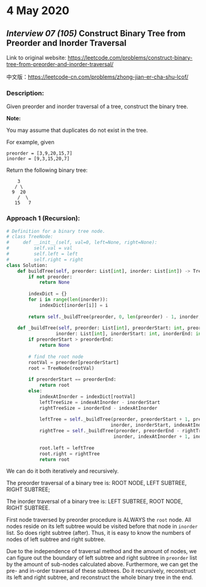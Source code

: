 # 4 May 2020 #

## _Interview 07 (105)_ Construct Binary Tree from Preorder and Inorder Traversal ##

Link to original website: https://leetcode.com/problems/construct-binary-tree-from-preorder-and-inorder-traversal/

中文版：https://leetcode-cn.com/problems/zhong-jian-er-cha-shu-lcof/

### **Description:** ###

Given preorder and inorder traversal of a tree, construct the binary tree.

**Note:**

You may assume that duplicates do not exist in the tree.

For example, given

```
preorder = [3,9,20,15,7]
inorder = [9,3,15,20,7]
```

Return the following binary tree:

```
    3
   / \
  9  20
    /  \
   15   7
```

### **Approach 1 (Recursion):** ###

```python
# Definition for a binary tree node.
# class TreeNode:
#     def __init__(self, val=0, left=None, right=None):
#         self.val = val
#         self.left = left
#         self.right = right
class Solution:
    def buildTree(self, preorder: List[int], inorder: List[int]) -> TreeNode:
        if not preorder:
            return None
        
        indexDict = {}
        for i in range(len(inorder)):
            indexDict[inorder[i]] = i
        
        return self._buildTree(preorder, 0, len(preorder) - 1, inorder, 0, len(inorder) - 1, indexDict)
        
    def _buildTree(self, preorder: List[int], preorderStart: int, preorderEnd: int,
                  inorder: List[int], inorderStart: int, inorderEnd: int, indexDict: dict) -> TreeNode:
        if preorderStart > preorderEnd:
            return None
        
        # find the root node
        rootVal = preorder[preorderStart]
        root = TreeNode(rootVal)
        
        if preorderStart == preorderEnd:
            return root
        else:
            indexAtInorder = indexDict[rootVal]
            leftTreeSize = indexAtInorder - inorderStart
            rightTreeSize = inorderEnd - indexAtInorder
            
            leftTree = self._buildTree(preorder, preorderStart + 1, preorderStart + leftTreeSize, 
                                      inorder, inorderStart, indexAtInorder - 1, indexDict)
            rightTree = self._buildTree(preorder, preorderEnd - rightTreeSize + 1, preorderEnd,
                                       inorder, indexAtInorder + 1, inorderEnd, indexDict)
            
            root.left = leftTree
            root.right = rightTree
            return root
  ```
  
  We can do it both iteratively and recursively. 
  
  The preorder traversal of a binary tree is: ROOT NODE, LEFT SUBTREE, RIGHT SUBTREE;
  
  The inorder traversal of a binary tree is: LEFT SUBTREE, ROOT NODE, RIGHT SUBTREE.
  
  First node traversed by preorder procedure is ALWAYS the `root` node. All nodes reside on its left subtree would be visited before that node in `inorder` list. So does right subtree (after). Thus, it is easy to know the numbers of nodes of left subtree and right subtree. 
  
  Due to the independence of traversal method and the amount of nodes, we can figure out the boundary of left subtree and right subtree in `preorder` list by the amount of sub-nodes calculated above. Furthermore, we can get the pre- and in-order traversal of these subtrees. Do it recursively, reconstruct its left and right subtree, and reconstruct the whole binary tree in the end.
